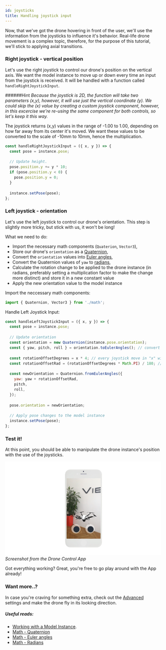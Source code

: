 ```yaml
---
id: joysticks
title: Handling joystick input
---
```


Now, that we've got the drone hovering in front of the user, we'll use the information from the joysticks to influence it's behavior. Real-life drone movement is a complex topic, therefore, for the purpose of this tutorial, we'll stick to applying axial transitions.

### Right joystick - vertical position

Let's use the right joystick to control our drone's position on the vertical axis. We want the model instance to move up or down every time an input from the joystick is received. It will be handled with a function called `handleRightJoystickInput`.

######Hint
_Because the joystick is 2D, the function will take two parameters (x,y), however, it will use just the vertical coordinate (y). We could skip the (x) value by creating a custom joystick component, however, in this excercise we're re-using the same component for both controls, so let's keep it this way._

The joystick returns (x,y) values in the range of -1.00 to 1.00, depending on how far away from its center it's moved. We want these values to be converted to the scale of -10mm to 10mm, hence the multiplication.

```js
const handleRightJoystickInput = ({ x, y }) => {
  const pose = instance.pose;

  // Update height.
  pose.position.y += y * 10;
  if (pose.position.y < 0) {
    pose.position.y = 0;
  }

  instance.setPose(pose);
};
```

### Left joystick - orientation

Let's use the left joystick to control our drone's orientation. This step is slightly more tricky, but stick with us, it won't be long!

What we need to do:

- Import the necessary math components (`Quaterion`, `Vector3`),
- Store our drone's `orientation` as a [Quaternion](/docs/advanced_concepts/quaternion),
- Convert the `orientation` values into [Euler angles](/docs/advanced_concepts/euler_angles),
- Convert the Quaternion values of `yaw` to [radians](/docs/advanced_concepts/radian),
- Calculate the rotation change to be applied to the drone instance (in radians, preferably setting a multiplication factor to make the change more distinct) and store it in a new constant value
- Apply the new orientation value to the model instance

Import the neccessary math components:

```js
import { Quaternion, Vector3 } from './math';
```

Handle Left Joystick Input:

```js
const handleLeftJoystickInput = ({ x, y }) => {
  const pose = instance.pose;

  // Update orientation
  const orientation = new Quaternion(instance.pose.orientation);
  const { yaw, pitch, roll } = orientation.toEulerAngles(); // convert the Quaterion values to Euler Angles

  const rotationOffsetDegrees = x * 4; // every joystick move in "x" will result in a change of the absolute value of 4deg
  const rotationOffsetRad = (rotationOffsetDegrees * Math.PI) / 180; // convert the Euler Angles to Radians

  const newOrientation = Quaternion.fromEulerAngles({
    yaw: yaw + rotationOffsetRad,
    pitch,
    roll,
  });

  pose.orientation = newOrientation;

  // Apply pose changes to the model instance
  instance.setPose(pose);
};
```

### Test it!

At this point, you should be able to manipulate the drone instance's position with the use of the joysticks.

![](/img/drone-phone-step3-v02-web.jpg)
_Screenshot from the Drone Control App_

Got everything working?
Great, you're free to go play around with the App already!

### Want more..?

In case you're craving for something extra, check out the [Advanced](/docs/tutorials/drone/advanced) settings and make the drone fly in its looking direction.

##### Useful reads:

- [Working with a Model Instance](/docs/sdk/quickstart/instances).
- [Math - Quaternion](/docs/advanced_concepts/quaternion)
- [Math - Euler angles](/docs/advanced_concepts/euler_angles)
- [Math - Radians](/docs/advanced_concepts/radian)
